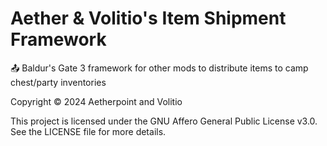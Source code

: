 # Aether & Volitio's Item Shipment Framework
📤️ Baldur's Gate 3 framework for other mods to distribute items to camp chest/party inventories

Copyright © 2024 Aetherpoint and Volitio

This project is licensed under the GNU Affero General Public License v3.0. See the LICENSE file for more details.
